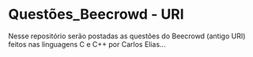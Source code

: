 # Questões_Beecrowd - URI

Nesse repositório serão postadas as questões do Beecrowd (antigo URI) feitos nas linguagens C e C++ por Carlos Elias...
